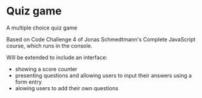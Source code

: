 # Quiz game 
A multiple choice quiz game

Based on Code Challenge 4 of Jonas Schmedtmann's Complete JavaScript course, which runs in the console. 

Will be extended to include an interface:
* showing a score counter 
* presenting questions and allowing users to input their answers using a form entry
* alowing users to add their own questions
